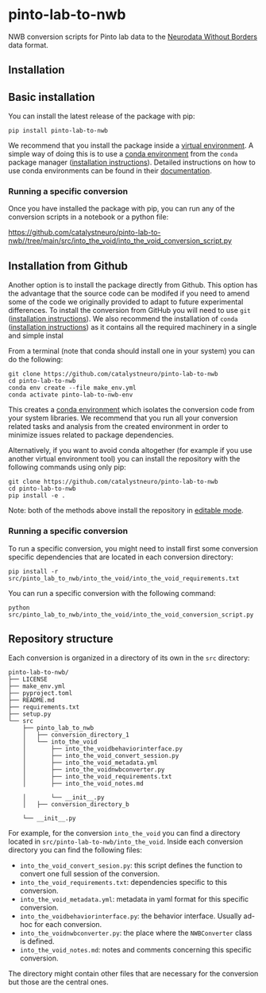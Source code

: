 # pinto-lab-to-nwb
NWB conversion scripts for Pinto lab data to the [Neurodata Without Borders](https://nwb-overview.readthedocs.io/) data format.


## Installation
## Basic installation

You can install the latest release of the package with pip:

```
pip install pinto-lab-to-nwb
```

We recommend that you install the package inside a [virtual environment](https://docs.python.org/3/tutorial/venv.html). A simple way of doing this is to use a [conda environment](https://docs.conda.io/projects/conda/en/latest/user-guide/concepts/environments.html) from the `conda` package manager ([installation instructions](https://docs.conda.io/en/latest/miniconda.html)). Detailed instructions on how to use conda environments can be found in their [documentation](https://docs.conda.io/projects/conda/en/latest/user-guide/tasks/manage-environments.html).

### Running a specific conversion
Once you have installed the package with pip, you can run any of the conversion scripts in a notebook or a python file:

https://github.com/catalystneuro/pinto-lab-to-nwb//tree/main/src/into_the_void/into_the_void_conversion_script.py




## Installation from Github
Another option is to install the package directly from Github. This option has the advantage that the source code can be modifed if you need to amend some of the code we originally provided to adapt to future experimental differences. To install the conversion from GitHub you will need to use `git` ([installation instructions](https://github.com/git-guides/install-git)). We also recommend the installation of `conda` ([installation instructions](https://docs.conda.io/en/latest/miniconda.html)) as it contains all the required machinery in a single and simple instal

From a terminal (note that conda should install one in your system) you can do the following:

```
git clone https://github.com/catalystneuro/pinto-lab-to-nwb
cd pinto-lab-to-nwb
conda env create --file make_env.yml
conda activate pinto-lab-to-nwb-env
```

This creates a [conda environment](https://docs.conda.io/projects/conda/en/latest/user-guide/concepts/environments.html) which isolates the conversion code from your system libraries.  We recommend that you run all your conversion related tasks and analysis from the created environment in order to minimize issues related to package dependencies.

Alternatively, if you want to avoid conda altogether (for example if you use another virtual environment tool) you can install the repository with the following commands using only pip:

```
git clone https://github.com/catalystneuro/pinto-lab-to-nwb
cd pinto-lab-to-nwb
pip install -e .
```

Note:
both of the methods above install the repository in [editable mode](https://pip.pypa.io/en/stable/cli/pip_install/#editable-installs).

### Running a specific conversion
To run a specific conversion, you might need to install first some conversion specific dependencies that are located in each conversion directory:
```
pip install -r src/pinto_lab_to_nwb/into_the_void/into_the_void_requirements.txt
```

You can run a specific conversion with the following command:
```
python src/pinto_lab_to_nwb/into_the_void/into_the_void_conversion_script.py
```

## Repository structure
Each conversion is organized in a directory of its own in the `src` directory:

    pinto-lab-to-nwb/
    ├── LICENSE
    ├── make_env.yml
    ├── pyproject.toml
    ├── README.md
    ├── requirements.txt
    ├── setup.py
    └── src
        ├── pinto_lab_to_nwb
        │   ├── conversion_directory_1
        │   └── into_the_void
        │       ├── into_the_voidbehaviorinterface.py
        │       ├── into_the_void_convert_session.py
        │       ├── into_the_void_metadata.yml
        │       ├── into_the_voidnwbconverter.py
        │       ├── into_the_void_requirements.txt
        │       ├── into_the_void_notes.md

        │       └── __init__.py
        │   ├── conversion_directory_b

        └── __init__.py

 For example, for the conversion `into_the_void` you can find a directory located in `src/pinto-lab-to-nwb/into_the_void`. Inside each conversion directory you can find the following files:

* `into_the_void_convert_sesion.py`: this script defines the function to convert one full session of the conversion.
* `into_the_void_requirements.txt`: dependencies specific to this conversion.
* `into_the_void_metadata.yml`: metadata in yaml format for this specific conversion.
* `into_the_voidbehaviorinterface.py`: the behavior interface. Usually ad-hoc for each conversion.
* `into_the_voidnwbconverter.py`: the place where the `NWBConverter` class is defined.
* `into_the_void_notes.md`: notes and comments concerning this specific conversion.

The directory might contain other files that are necessary for the conversion but those are the central ones.
